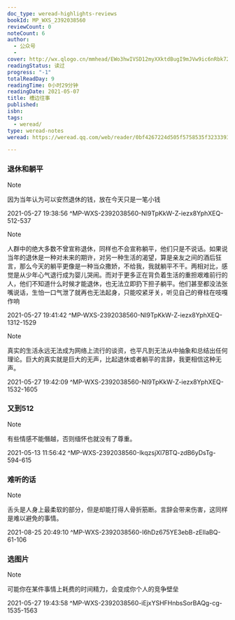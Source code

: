 ```yaml
---
doc_type: weread-highlights-reviews
bookId: MP_WXS_2392038560
reviewCount: 0
noteCount: 6
author:
  - 公众号
  - 
cover: http://wx.qlogo.cn/mmhead/EWo3hwIVSD12myXXktdBugI9mJVw9ic6nRbk72EoxBtgwSqLT7wGTCq0J7jzGzjlUDTTbMVz1tGk/0
readingStatus: 读过
progress: "-1"
totalReadDay: 9
readingTime: 0小时29分钟
readingDate: 2021-05-07
title: 槽边往事
published: 
isbn: 
tags:
  - weread/
type: weread-notes
weread: https://weread.qq.com/web/reader/0bf4267224d505f5758535f323339323033383536302c1

---
```



### 退休和躺平

> [!NOTE] 
> 因为当年认为可以安然退休的钱，放在今天只是一笔小钱
> 
> 2021-05-27 19:38:56 ^MP-WXS-2392038560-NI9TpKkW-Z-iezx8YphXEQ-512-537

> [!NOTE] 
> 人群中的绝大多数不曾宣称退休，同样也不会宣称躺平，他们只是不说话。如果说当年的退休是一种对未来的期许，对另一种生活的渴望，算是亲友之间的酒后狂言，那么今天的躺平更像是一种当众撒娇，不给我，我就躺平不干。两相对比，感觉是从少年心气退行成为婴儿哭闹。而对于更多正在背负着生活的重担艰难前行的人，他们不知道什么时候才能退休，也无法立即扔下担子躺平。他们甚至都没法张嘴说话，生怕一口气泄了就再也无法起身，只能咬紧牙关，听见自己的脊柱在吱嘎作响
> 
> 2021-05-27 19:41:42 ^MP-WXS-2392038560-NI9TpKkW-Z-iezx8YphXEQ-1312-1529

> [!NOTE] 
> 真实的生活永远无法成为网络上流行的谈资，也平凡到无法从中抽象和总结出任何理论。巨大的真实就是巨大的无声，比起退休或者躺平的言辞，我更相信这种无声。
> 
> 2021-05-27 19:42:09 ^MP-WXS-2392038560-NI9TpKkW-Z-iezx8YphXEQ-1532-1605

### 又到512

> [!NOTE] 
> 有些情感不能僭越，否则缅怀也就没有了尊重。
> 
> 2021-05-13 11:56:42 ^MP-WXS-2392038560-IkqzsjXl7BTQ-zdB6yDsTg-594-615

### 难听的话

> [!NOTE] 
> 舌头是人身上最柔软的部分，但是却能打得人骨折筋断。言辞会带来伤害，这同样是难以避免的事情。
> 
> 2021-08-25 20:49:10 ^MP-WXS-2392038560-I6hDz675YE3ebB-zEIlaBQ-61-106

### 选图片

> [!NOTE] 
> 可能你在某件事情上耗费的时间精力，会变成你个人的竞争壁垒
> 
> 2021-05-27 19:43:58 ^MP-WXS-2392038560-iEjxYSHFHnbsSorBAQg-cg-1535-1563

